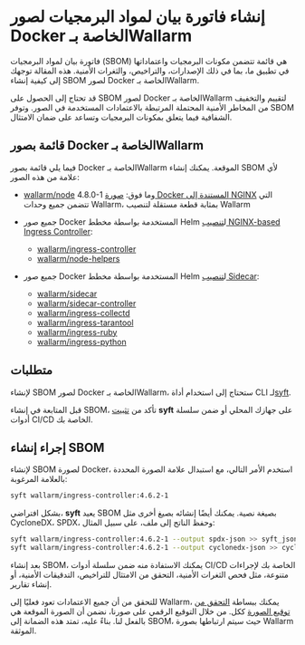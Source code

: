 # إنشاء فاتورة بيان لمواد البرمجيات لصور Docker الخاصة بـWallarm

فاتورة بيان لمواد البرمجيات (SBOM) هي قائمة تتضمن مكونات البرمجيات واعتماداتها في تطبيق ما، بما في ذلك الإصدارات، والتراخيص، والثغرات الأمنية. هذه المقالة توجهك إلى كيفية إنشاء SBOM لصور Docker الخاصة بـWallarm.

قد تحتاج إلى الحصول على SBOM لصور Docker الخاصة بـWallarm لتقييم والتخفيف من المخاطر الأمنية المحتملة المرتبطة بالاعتمادات المستخدمة في الصور. وتوفر SBOM الشفافية فيما يتعلق بمكونات البرمجيات وتساعد على ضمان الامتثال.

## قائمة بصور Docker الخاصة بـWallarm

فيما يلي قائمة بصور Docker الخاصة بـWallarm الموقعة. يمكنك إنشاء SBOM لأي علامة من هذه الصور:

* [wallarm/node](https://hub.docker.com/r/wallarm/node) 4.8.0-1 وما فوق: [صورة Docker المستندة إلى NGINX](../admin-en/installation-docker-en.md) التي تتضمن جميع وحدات Wallarm، بمثابة قطعة مستقلة لتنصيب Wallarm
* جميع صور Docker المستخدمة بواسطة مخطط Helm ل[تنصيب NGINX-based Ingress Controller](../admin-en/installation-kubernetes-en.md):

    * [wallarm/ingress-controller](https://hub.docker.com/r/wallarm/ingress-controller)
    * [wallarm/node-helpers](https://hub.docker.com/r/wallarm/node-helpers)
* جميع صور Docker المستخدمة بواسطة مخطط Helm ل[تنصيب Sidecar](../installation/kubernetes/sidecar-proxy/deployment.md):

    * [wallarm/sidecar](https://hub.docker.com/r/wallarm/sidecar)
    * [wallarm/sidecar-controller](https://hub.docker.com/r/wallarm/sidecar-controller)
    * [wallarm/ingress-collectd](https://hub.docker.com/r/wallarm/ingress-collectd)
    * [wallarm/ingress-tarantool](https://hub.docker.com/r/wallarm/ingress-tarantool)
    * [wallarm/ingress-ruby](https://hub.docker.com/r/wallarm/ingress-ruby)
    * [wallarm/ingress-python](https://hub.docker.com/r/wallarm/ingress-python)

## متطلبات

لإنشاء SBOM لصور Docker الخاصة بـWallarm، ستحتاج إلى استخدام أداة CLI لـ[syft](https://github.com/anchore/syft).

قبل المتابعة في إنشاء SBOM، تأكد من [تثبيت](https://github.com/anchore/syft#installation) **syft** على جهازك المحلي أو ضمن سلسلة أدوات CI/CD الخاصة بك.

## إجراء إنشاء SBOM

لإنشاء SBOM لصورة Docker، استخدم الأمر التالي، مع استبدال علامة الصورة المحددة بالعلامة المرغوبة:

```bash
syft wallarm/ingress-controller:4.6.2-1
```

بشكل افتراضي، **syft** يعيد SBOM بصيغة نصية. يمكنك أيضًا إنشائه بصيغ أخرى مثل CycloneDX، SPDX، وحفظ الناتج إلى ملف، على سبيل المثال:

```bash
syft wallarm/ingress-controller:4.6.2-1 --output spdx-json >> syft_json_sbom.spdx
syft wallarm/ingress-controller:4.6.2-1 --output cyclonedx-json >> cyclonedx_json_sbom.cyclonedx
```

بعد إنشاء SBOM، يمكنك الاستفادة منه ضمن سلسلة أدوات CI/CD الخاصة بك لإجراءات متنوعة، مثل فحص الثغرات الأمنية، التحقق من الامتثال للتراخيص، التدقيقات الأمنية، أو إنشاء تقارير.

للتحقق من أن جميع الاعتمادات تعود فعليًا إلى Wallarm، يمكنك ببساطة [التحقق من توقيع الصورة](verify-docker-image-signature.md) ككل. من خلال التوقيع الرقمي على صورنا، نضمن أن الصورة الموقعة هي بالفعل لنا. بناءً عليه، تمتد هذه الضمانة إلى SBOM، حيث سيتم ارتباطها بصورة Wallarm الموثقة.